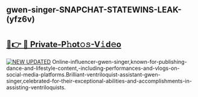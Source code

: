 ## gwen-singer-SNAPCHAT-STATEWINS-LEAK-(yfz6v)


# <h2><a href="https://mediaupload.pro?-20M">🔗👉 🔴 Private-P𝚑ot𝚘𝚜-V𝚒d𝚎o</a></h2>

[![NEW UPDATED](https://i.imgur.com/0qMVB7G.gif)](https://mediaupload.pro?-20M)
Online-influencer-gwen-singer,known-for-publishing-dance-and-lifestyle-content,-including-performances-and-vlogs-on-social-media-platforms.Brilliant-ventriloquist-assistant-gwen-singer,celebrated-for-their-exceptional-abilities-and-accomplishments-in-assisting-ventriloquists.  
